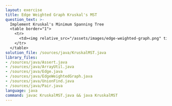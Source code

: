 ```yaml
---
layout: exercise
title: Edge Weighted Graph Kruskal's MST
question_text: >-
  Implement Kruskal's Minimum Spanning Tree
  <table border="1">
    <tr>
      <td><img relative_src="/assets/images/edge-weighted-graph.png" title="tinyEWG"></td>
    </tr>
  </table>
solution_file: /sources/java/KruskalMST.java
library_files:
- /sources/java/Assert.java
- /sources/java/ArrayUtil.java
- /sources/java/Edge.java
- /sources/java/EdgeWeightedGraph.java
- /sources/java/UnionFind.java
- /sources/java/Pair.java
language: java
command: javac KruskalMST.java && java KruskalMST
---
```

